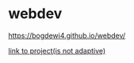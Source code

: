 # webdev

https://bogdewi4.github.io/webdev/

[link to project(is not adaptive)](https://bogdewi4.github.io/webdev/)
